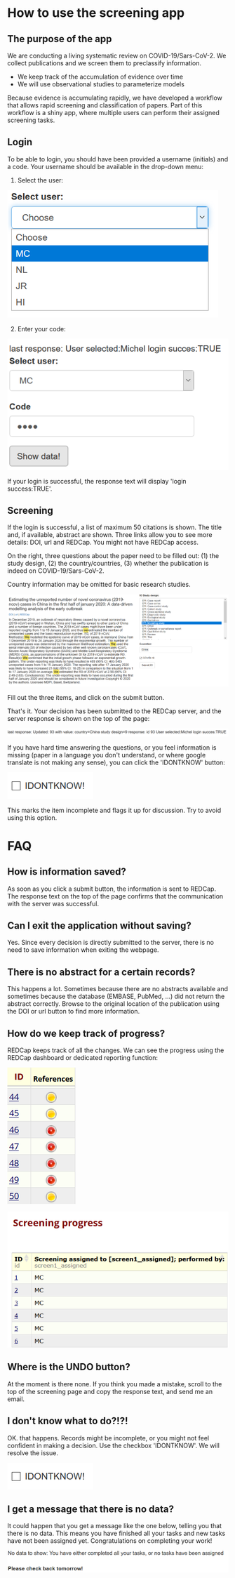 # How to use the screening app

## The purpose of the app
We are conducting a living systematic review on COVID-19/Sars-CoV-2. We collect publications and we screen them to preclassify information. 

* We keep track of the accumulation of evidence over time
* We will use observational studies to parameterize models

Because evidence is accumulating rapidly, we have developed a workflow that allows rapid screening and classification of papers. Part of this workflow is a shiny app, where multiple users can perform their assigned screening tasks. 

## Login
To be able to login, you should have been provided a username (initials) and a code. Your username should be available in the drop-down menu:

1. Select the user:

![Select user](images/select_user.png)

2. Enter your code:

![Enter code](images/login_success.png)

If your login is successful, the response text will display 'login success:TRUE'. 
 
## Screening

If the login is successful, a list of maximum 50 citations is shown. The title and, if available, abstract are shown. Three links allow you to see more details: DOI, url and REDCap. You might not have REDCap access. 

On the right, three questions about the paper need to be filled out: (1) the study design, (2) the country/countries, (3) whether the publication is indeed on COVID-19/Sars-CoV-2.

Country information may be omitted for basic research studies.

![record form](images/record_form.png)

Fill out the three items, and click on the submit button.

That's it. Your decision has been submitted to the REDCap server, and the server response is shown on the top of the page:

 ![response text](images/response_text.png)
 
If you have hard time answering the questions, or you feel information is missing (paper in a language you don't understand, or where google translate is not making any sense), you can click the 'IDONTKNOW' button:

![IDONTKNOWbutton](images/idontknow.png)

This marks the item incomplete and flags it up for discussion. Try to avoid using this option.

# FAQ

## How is information saved?
As soon as you click a submit button, the information is sent to REDCap. The response text on the top of the page confirms that the communication with the server was successful. 

## Can I exit the application without saving?
Yes. Since every decision is directly submitted to the server, there is no need to save information when exiting the webpage.

## There is no abstract for a certain records?
This happens a lot. Sometimes because there are no abstracts available and sometimes because the database (EMBASE, PubMed, ...) did not return the abstract correctly. Browse to the original location of the publication using the DOI or url button to find more information. 

## How do we keep track of progress?
REDCap keeps track of all the changes. We can see the progress using the REDCap dashboard or dedicated reporting function:

![REDCap1](images/REDCap_progress.png)

![REDCap1](images/REDCap_progress2.png)

## Where is the UNDO button?
At the moment is there none. If you think you made a mistake, scroll to the top of the screening page and copy the response text, and send me an email. 

## I don't know what to do?!?!
OK. that happens. Records might be incomplete, or you might not feel confident in making a decision. Use the checkbox 'IDONTKNOW'. We will resolve the issue.

![IDONTKNOWbutton](images/idontknow.png)

## I get a message that there is no data?
It could happen that you get a message like the one below, telling you that there is no data. This means you have finished all your tasks and new tasks have not been assigned yet. Congratulations on completing your work!

![nodata](images/nodatatoshow.png)


